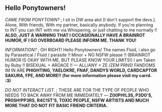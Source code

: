 ## Hello Ponytowners!
*CAME FROM PONYTOWN?* ; I sit in DW area alot [I don't support the devs.]. Alone, With friends, With my partner, basically anybody. If you're planning to INT you can INT with me via Whispering, or just chatting to me normally !! **ALSO, JUST A WARNING THAT I OCCASIONALLY HAVE A BRAINROT HUMOR, IF I GO OVERBOARD PLEASE INFORM ME. THANK YOU!**

*INFORMATION?* ; OH RIGHT! Hello Ponytowners! The names Fluid, i also go by Parasetical / Fluid / parasite !! Minor + NO NSFW please !! (BRAINROT HUMOR IS OKAY WITH ME, BUT PLEASE KNOW YOUR LIMITS!) I am Taken by Ruby !!
BISEXUAL + AROACE !! — ALL/ANY + ZE /ZEM PRNS! 
FANDOMS IM IN ARE **PHIGHTING, YAELOKRE, FNAF, DANDYS WORLD, CARDCAPTOR SAKURA, FPE, AND MORE!! (for more information please visit my carrd. :3)**

*DO NOT INTERACT LIST.* ; THESE ARE FOR THE TYPE OF PEOPLE WHO NEEDS TO BACK AWAY FROM  ME IMMEDIATELY — **Z00PH!L3S, P3D0'S, PR0SH!PP3RS, R4C!ST'S, TOXIC PEOPLE, NSFW ARTISTS AND MUCH MORE THAT DO NOT FIT BASIC FRIEND CRITERIA.**

